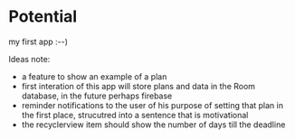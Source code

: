 # Potential
my first app :--)

Ideas note:
- a feature to show an example of a plan
- first interation of this app will store plans and data in the Room database, in the future perhaps firebase
- reminder notifications to the user of his purpose of setting that plan in the first place, strucutred into a sentence that is motivational
- the recyclerview item should show the number of days till the deadline 
